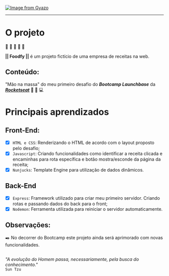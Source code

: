 [![Image from Gyazo](https://i.gyazo.com/75da0a5cc4023f7ba98ddc33f73a2869.gif)](https://gyazo.com/75da0a5cc4023f7ba98ddc33f73a2869)

---
# O projeto  

:hamburger: :ramen: :pizza: :sushi: :spaghetti:  

**|| Foodfy ||**  é um projeto fictício de uma empresa de receitas na web. 

## Conteúdo:

"Mão na massa" do meu primeiro desafio do **_Bootcamp Launchbase_** da [**_Rocketseat_**](https://rocketseat.com.br) :purple_heart: :rocket: :computer: 

# Principais aprendizados

## Front-End:  
- [x] `HTML e CSS`: Renderizando o HTML de acordo com o layout proposto pelo desafio; 
- [x] `Javascript`: Criando funcionalidades como identificar a receita clicada e encaminhas para rota específica e botão mostra/esconde da página da receita;
- [x] `Nunjucks`: Template Engine para utilização de dados dinâmicos.

## Back-End
- [x] `Express`: Framework utilizado para criar meu primeiro servidor. Criando rotas e passando dados do back para o front;
- [x] `Nodemon`: Ferramenta utilizada para reiniciar o servidor automaticamente.

## Observações:  

:black_nib: No decorrer do Bootcamp este projeto ainda será aprimorado com novas funcionalidades.  

## 

_"A evolução do Homem passa, necessariamente, pela busca do conhecimento."_  
`Sun Tzu`  